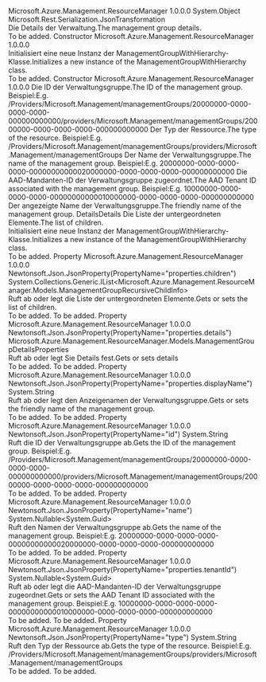 <Type Name="ManagementGroupWithHierarchy" FullName="Microsoft.Azure.Management.ResourceManager.Models.ManagementGroupWithHierarchy">
  <TypeSignature Language="C#" Value="public class ManagementGroupWithHierarchy" />
  <TypeSignature Language="ILAsm" Value=".class public auto ansi beforefieldinit ManagementGroupWithHierarchy extends System.Object" />
  <TypeSignature Language="DocId" Value="T:Microsoft.Azure.Management.ResourceManager.Models.ManagementGroupWithHierarchy" />
  <TypeSignature Language="VB.NET" Value="Public Class ManagementGroupWithHierarchy" />
  <TypeSignature Language="F#" Value="type ManagementGroupWithHierarchy = class" />
  <AssemblyInfo>
    <AssemblyName>Microsoft.Azure.Management.ResourceManager</AssemblyName>
    <AssemblyVersion>1.0.0.0</AssemblyVersion>
  </AssemblyInfo>
  <Base>
    <BaseTypeName>System.Object</BaseTypeName>
  </Base>
  <Interfaces />
  <Attributes>
    <Attribute>
      <AttributeName>Microsoft.Rest.Serialization.JsonTransformation</AttributeName>
    </Attribute>
  </Attributes>
  <Docs>
    <summary>
            <span data-ttu-id="f7c0d-101">Die Details der Verwaltung.</span><span class="sxs-lookup"><span data-stu-id="f7c0d-101">The management group details.</span></span>
            </summary>
    <remarks>To be added.</remarks>
  </Docs>
  <Members>
    <Member MemberName=".ctor">
      <MemberSignature Language="C#" Value="public ManagementGroupWithHierarchy ();" />
      <MemberSignature Language="ILAsm" Value=".method public hidebysig specialname rtspecialname instance void .ctor() cil managed" />
      <MemberSignature Language="DocId" Value="M:Microsoft.Azure.Management.ResourceManager.Models.ManagementGroupWithHierarchy.#ctor" />
      <MemberSignature Language="VB.NET" Value="Public Sub New ()" />
      <MemberType>Constructor</MemberType>
      <AssemblyInfo>
        <AssemblyName>Microsoft.Azure.Management.ResourceManager</AssemblyName>
        <AssemblyVersion>1.0.0.0</AssemblyVersion>
      </AssemblyInfo>
      <Parameters />
      <Docs>
        <summary>
            <span data-ttu-id="f7c0d-102">Initialisiert eine neue Instanz der ManagementGroupWithHierarchy-Klasse.</span><span class="sxs-lookup"><span data-stu-id="f7c0d-102">Initializes a new instance of the ManagementGroupWithHierarchy class.</span></span>
            </summary>
        <remarks>To be added.</remarks>
      </Docs>
    </Member>
    <Member MemberName=".ctor">
      <MemberSignature Language="C#" Value="public ManagementGroupWithHierarchy (string id = null, string type = null, Nullable&lt;Guid&gt; name = null, Nullable&lt;Guid&gt; tenantId = null, string displayName = null, Microsoft.Azure.Management.ResourceManager.Models.ManagementGroupDetailsProperties details = null, System.Collections.Generic.IList&lt;Microsoft.Azure.Management.ResourceManager.Models.ManagementGroupRecursiveChildInfo&gt; children = null);" />
      <MemberSignature Language="ILAsm" Value=".method public hidebysig specialname rtspecialname instance void .ctor(string id, string type, valuetype System.Nullable`1&lt;valuetype System.Guid&gt; name, valuetype System.Nullable`1&lt;valuetype System.Guid&gt; tenantId, string displayName, class Microsoft.Azure.Management.ResourceManager.Models.ManagementGroupDetailsProperties details, class System.Collections.Generic.IList`1&lt;class Microsoft.Azure.Management.ResourceManager.Models.ManagementGroupRecursiveChildInfo&gt; children) cil managed" />
      <MemberSignature Language="DocId" Value="M:Microsoft.Azure.Management.ResourceManager.Models.ManagementGroupWithHierarchy.#ctor(System.String,System.String,System.Nullable{System.Guid},System.Nullable{System.Guid},System.String,Microsoft.Azure.Management.ResourceManager.Models.ManagementGroupDetailsProperties,System.Collections.Generic.IList{Microsoft.Azure.Management.ResourceManager.Models.ManagementGroupRecursiveChildInfo})" />
      <MemberSignature Language="VB.NET" Value="Public Sub New (Optional id As String = null, Optional type As String = null, Optional name As Nullable(Of Guid) = null, Optional tenantId As Nullable(Of Guid) = null, Optional displayName As String = null, Optional details As ManagementGroupDetailsProperties = null, Optional children As IList(Of ManagementGroupRecursiveChildInfo) = null)" />
      <MemberSignature Language="F#" Value="new Microsoft.Azure.Management.ResourceManager.Models.ManagementGroupWithHierarchy : string * string * Nullable&lt;Guid&gt; * Nullable&lt;Guid&gt; * string * Microsoft.Azure.Management.ResourceManager.Models.ManagementGroupDetailsProperties * System.Collections.Generic.IList&lt;Microsoft.Azure.Management.ResourceManager.Models.ManagementGroupRecursiveChildInfo&gt; -&gt; Microsoft.Azure.Management.ResourceManager.Models.ManagementGroupWithHierarchy" Usage="new Microsoft.Azure.Management.ResourceManager.Models.ManagementGroupWithHierarchy (id, type, name, tenantId, displayName, details, children)" />
      <MemberType>Constructor</MemberType>
      <AssemblyInfo>
        <AssemblyName>Microsoft.Azure.Management.ResourceManager</AssemblyName>
        <AssemblyVersion>1.0.0.0</AssemblyVersion>
      </AssemblyInfo>
      <Parameters>
        <Parameter Name="id" Type="System.String" />
        <Parameter Name="type" Type="System.String" />
        <Parameter Name="name" Type="System.Nullable&lt;System.Guid&gt;" />
        <Parameter Name="tenantId" Type="System.Nullable&lt;System.Guid&gt;" />
        <Parameter Name="displayName" Type="System.String" />
        <Parameter Name="details" Type="Microsoft.Azure.Management.ResourceManager.Models.ManagementGroupDetailsProperties" />
        <Parameter Name="children" Type="System.Collections.Generic.IList&lt;Microsoft.Azure.Management.ResourceManager.Models.ManagementGroupRecursiveChildInfo&gt;" />
      </Parameters>
      <Docs>
        <param name="id"><span data-ttu-id="f7c0d-103">Die ID der Verwaltungsgruppe.</span><span class="sxs-lookup"><span data-stu-id="f7c0d-103">The ID of the management group.</span></span> <span data-ttu-id="f7c0d-104">Beispiel:</span><span class="sxs-lookup"><span data-stu-id="f7c0d-104">E.g.</span></span>
            <span data-ttu-id="f7c0d-105">/Providers/Microsoft.Management/managementGroups/20000000-0000-0000-0000-000000000000</span><span class="sxs-lookup"><span data-stu-id="f7c0d-105">/providers/Microsoft.Management/managementGroups/20000000-0000-0000-0000-000000000000</span></span></param>
        <param name="type"><span data-ttu-id="f7c0d-106">Der Typ der Ressource.</span><span class="sxs-lookup"><span data-stu-id="f7c0d-106">The type of the resource.</span></span> <span data-ttu-id="f7c0d-107">Beispiel:</span><span class="sxs-lookup"><span data-stu-id="f7c0d-107">E.g.</span></span>
            <span data-ttu-id="f7c0d-108">/Providers/Microsoft.Management/managementGroups</span><span class="sxs-lookup"><span data-stu-id="f7c0d-108">/providers/Microsoft.Management/managementGroups</span></span></param>
        <param name="name"><span data-ttu-id="f7c0d-109">Der Name der Verwaltungsgruppe.</span><span class="sxs-lookup"><span data-stu-id="f7c0d-109">The name of the management group.</span></span> <span data-ttu-id="f7c0d-110">Beispiel:</span><span class="sxs-lookup"><span data-stu-id="f7c0d-110">E.g.</span></span>
            <span data-ttu-id="f7c0d-111">20000000-0000-0000-0000-000000000000</span><span class="sxs-lookup"><span data-stu-id="f7c0d-111">20000000-0000-0000-0000-000000000000</span></span></param>
        <param name="tenantId"><span data-ttu-id="f7c0d-112">Die AAD-Mandanten-ID der Verwaltungsgruppe zugeordnet.</span><span class="sxs-lookup"><span data-stu-id="f7c0d-112">The AAD Tenant ID associated with the management group.</span></span> <span data-ttu-id="f7c0d-113">Beispiel:</span><span class="sxs-lookup"><span data-stu-id="f7c0d-113">E.g.</span></span> <span data-ttu-id="f7c0d-114">10000000-0000-0000-0000-000000000000</span><span class="sxs-lookup"><span data-stu-id="f7c0d-114">10000000-0000-0000-0000-000000000000</span></span></param>
        <param name="displayName"><span data-ttu-id="f7c0d-115">Der angezeigte Name der Verwaltungsgruppe.</span><span class="sxs-lookup"><span data-stu-id="f7c0d-115">The friendly name of the management group.</span></span></param>
        <param name="details"><span data-ttu-id="f7c0d-116">Details</span><span class="sxs-lookup"><span data-stu-id="f7c0d-116">Details</span></span></param>
        <param name="children"><span data-ttu-id="f7c0d-117">Die Liste der untergeordneten Elemente.</span><span class="sxs-lookup"><span data-stu-id="f7c0d-117">The list of children.</span></span></param>
        <summary>
            <span data-ttu-id="f7c0d-118">Initialisiert eine neue Instanz der ManagementGroupWithHierarchy-Klasse.</span><span class="sxs-lookup"><span data-stu-id="f7c0d-118">Initializes a new instance of the ManagementGroupWithHierarchy class.</span></span>
            </summary>
        <remarks>To be added.</remarks>
      </Docs>
    </Member>
    <Member MemberName="Children">
      <MemberSignature Language="C#" Value="public System.Collections.Generic.IList&lt;Microsoft.Azure.Management.ResourceManager.Models.ManagementGroupRecursiveChildInfo&gt; Children { get; set; }" />
      <MemberSignature Language="ILAsm" Value=".property instance class System.Collections.Generic.IList`1&lt;class Microsoft.Azure.Management.ResourceManager.Models.ManagementGroupRecursiveChildInfo&gt; Children" />
      <MemberSignature Language="DocId" Value="P:Microsoft.Azure.Management.ResourceManager.Models.ManagementGroupWithHierarchy.Children" />
      <MemberSignature Language="VB.NET" Value="Public Property Children As IList(Of ManagementGroupRecursiveChildInfo)" />
      <MemberSignature Language="F#" Value="member this.Children : System.Collections.Generic.IList&lt;Microsoft.Azure.Management.ResourceManager.Models.ManagementGroupRecursiveChildInfo&gt; with get, set" Usage="Microsoft.Azure.Management.ResourceManager.Models.ManagementGroupWithHierarchy.Children" />
      <MemberType>Property</MemberType>
      <AssemblyInfo>
        <AssemblyName>Microsoft.Azure.Management.ResourceManager</AssemblyName>
        <AssemblyVersion>1.0.0.0</AssemblyVersion>
      </AssemblyInfo>
      <Attributes>
        <Attribute>
          <AttributeName>Newtonsoft.Json.JsonProperty(PropertyName="properties.children")</AttributeName>
        </Attribute>
      </Attributes>
      <ReturnValue>
        <ReturnType>System.Collections.Generic.IList&lt;Microsoft.Azure.Management.ResourceManager.Models.ManagementGroupRecursiveChildInfo&gt;</ReturnType>
      </ReturnValue>
      <Docs>
        <summary>
            <span data-ttu-id="f7c0d-119">Ruft ab oder legt die Liste der untergeordneten Elemente.</span><span class="sxs-lookup"><span data-stu-id="f7c0d-119">Gets or sets the list of children.</span></span>
            </summary>
        <value>To be added.</value>
        <remarks>To be added.</remarks>
      </Docs>
    </Member>
    <Member MemberName="Details">
      <MemberSignature Language="C#" Value="public Microsoft.Azure.Management.ResourceManager.Models.ManagementGroupDetailsProperties Details { get; set; }" />
      <MemberSignature Language="ILAsm" Value=".property instance class Microsoft.Azure.Management.ResourceManager.Models.ManagementGroupDetailsProperties Details" />
      <MemberSignature Language="DocId" Value="P:Microsoft.Azure.Management.ResourceManager.Models.ManagementGroupWithHierarchy.Details" />
      <MemberSignature Language="VB.NET" Value="Public Property Details As ManagementGroupDetailsProperties" />
      <MemberSignature Language="F#" Value="member this.Details : Microsoft.Azure.Management.ResourceManager.Models.ManagementGroupDetailsProperties with get, set" Usage="Microsoft.Azure.Management.ResourceManager.Models.ManagementGroupWithHierarchy.Details" />
      <MemberType>Property</MemberType>
      <AssemblyInfo>
        <AssemblyName>Microsoft.Azure.Management.ResourceManager</AssemblyName>
        <AssemblyVersion>1.0.0.0</AssemblyVersion>
      </AssemblyInfo>
      <Attributes>
        <Attribute>
          <AttributeName>Newtonsoft.Json.JsonProperty(PropertyName="properties.details")</AttributeName>
        </Attribute>
      </Attributes>
      <ReturnValue>
        <ReturnType>Microsoft.Azure.Management.ResourceManager.Models.ManagementGroupDetailsProperties</ReturnType>
      </ReturnValue>
      <Docs>
        <summary>
            <span data-ttu-id="f7c0d-120">Ruft ab oder legt Sie Details fest.</span><span class="sxs-lookup"><span data-stu-id="f7c0d-120">Gets or sets details</span></span>
            </summary>
        <value>To be added.</value>
        <remarks>To be added.</remarks>
      </Docs>
    </Member>
    <Member MemberName="DisplayName">
      <MemberSignature Language="C#" Value="public string DisplayName { get; set; }" />
      <MemberSignature Language="ILAsm" Value=".property instance string DisplayName" />
      <MemberSignature Language="DocId" Value="P:Microsoft.Azure.Management.ResourceManager.Models.ManagementGroupWithHierarchy.DisplayName" />
      <MemberSignature Language="VB.NET" Value="Public Property DisplayName As String" />
      <MemberSignature Language="F#" Value="member this.DisplayName : string with get, set" Usage="Microsoft.Azure.Management.ResourceManager.Models.ManagementGroupWithHierarchy.DisplayName" />
      <MemberType>Property</MemberType>
      <AssemblyInfo>
        <AssemblyName>Microsoft.Azure.Management.ResourceManager</AssemblyName>
        <AssemblyVersion>1.0.0.0</AssemblyVersion>
      </AssemblyInfo>
      <Attributes>
        <Attribute>
          <AttributeName>Newtonsoft.Json.JsonProperty(PropertyName="properties.displayName")</AttributeName>
        </Attribute>
      </Attributes>
      <ReturnValue>
        <ReturnType>System.String</ReturnType>
      </ReturnValue>
      <Docs>
        <summary>
            <span data-ttu-id="f7c0d-121">Ruft ab oder legt den Anzeigenamen der Verwaltungsgruppe.</span><span class="sxs-lookup"><span data-stu-id="f7c0d-121">Gets or sets the friendly name of the management group.</span></span>
            </summary>
        <value>To be added.</value>
        <remarks>To be added.</remarks>
      </Docs>
    </Member>
    <Member MemberName="Id">
      <MemberSignature Language="C#" Value="public string Id { get; }" />
      <MemberSignature Language="ILAsm" Value=".property instance string Id" />
      <MemberSignature Language="DocId" Value="P:Microsoft.Azure.Management.ResourceManager.Models.ManagementGroupWithHierarchy.Id" />
      <MemberSignature Language="VB.NET" Value="Public ReadOnly Property Id As String" />
      <MemberSignature Language="F#" Value="member this.Id : string" Usage="Microsoft.Azure.Management.ResourceManager.Models.ManagementGroupWithHierarchy.Id" />
      <MemberType>Property</MemberType>
      <AssemblyInfo>
        <AssemblyName>Microsoft.Azure.Management.ResourceManager</AssemblyName>
        <AssemblyVersion>1.0.0.0</AssemblyVersion>
      </AssemblyInfo>
      <Attributes>
        <Attribute>
          <AttributeName>Newtonsoft.Json.JsonProperty(PropertyName="id")</AttributeName>
        </Attribute>
      </Attributes>
      <ReturnValue>
        <ReturnType>System.String</ReturnType>
      </ReturnValue>
      <Docs>
        <summary>
            <span data-ttu-id="f7c0d-122">Ruft die ID der Verwaltungsgruppe ab.</span><span class="sxs-lookup"><span data-stu-id="f7c0d-122">Gets the ID of the management group.</span></span> <span data-ttu-id="f7c0d-123">Beispiel:</span><span class="sxs-lookup"><span data-stu-id="f7c0d-123">E.g.</span></span>
            <span data-ttu-id="f7c0d-124">/Providers/Microsoft.Management/managementGroups/20000000-0000-0000-0000-000000000000</span><span class="sxs-lookup"><span data-stu-id="f7c0d-124">/providers/Microsoft.Management/managementGroups/20000000-0000-0000-0000-000000000000</span></span>
            </summary>
        <value>To be added.</value>
        <remarks>To be added.</remarks>
      </Docs>
    </Member>
    <Member MemberName="Name">
      <MemberSignature Language="C#" Value="public Nullable&lt;Guid&gt; Name { get; }" />
      <MemberSignature Language="ILAsm" Value=".property instance valuetype System.Nullable`1&lt;valuetype System.Guid&gt; Name" />
      <MemberSignature Language="DocId" Value="P:Microsoft.Azure.Management.ResourceManager.Models.ManagementGroupWithHierarchy.Name" />
      <MemberSignature Language="VB.NET" Value="Public ReadOnly Property Name As Nullable(Of Guid)" />
      <MemberSignature Language="F#" Value="member this.Name : Nullable&lt;Guid&gt;" Usage="Microsoft.Azure.Management.ResourceManager.Models.ManagementGroupWithHierarchy.Name" />
      <MemberType>Property</MemberType>
      <AssemblyInfo>
        <AssemblyName>Microsoft.Azure.Management.ResourceManager</AssemblyName>
        <AssemblyVersion>1.0.0.0</AssemblyVersion>
      </AssemblyInfo>
      <Attributes>
        <Attribute>
          <AttributeName>Newtonsoft.Json.JsonProperty(PropertyName="name")</AttributeName>
        </Attribute>
      </Attributes>
      <ReturnValue>
        <ReturnType>System.Nullable&lt;System.Guid&gt;</ReturnType>
      </ReturnValue>
      <Docs>
        <summary>
            <span data-ttu-id="f7c0d-125">Ruft den Namen der Verwaltungsgruppe ab.</span><span class="sxs-lookup"><span data-stu-id="f7c0d-125">Gets the name of the management group.</span></span> <span data-ttu-id="f7c0d-126">Beispiel:</span><span class="sxs-lookup"><span data-stu-id="f7c0d-126">E.g.</span></span>
            <span data-ttu-id="f7c0d-127">20000000-0000-0000-0000-000000000000</span><span class="sxs-lookup"><span data-stu-id="f7c0d-127">20000000-0000-0000-0000-000000000000</span></span>
            </summary>
        <value>To be added.</value>
        <remarks>To be added.</remarks>
      </Docs>
    </Member>
    <Member MemberName="TenantId">
      <MemberSignature Language="C#" Value="public Nullable&lt;Guid&gt; TenantId { get; set; }" />
      <MemberSignature Language="ILAsm" Value=".property instance valuetype System.Nullable`1&lt;valuetype System.Guid&gt; TenantId" />
      <MemberSignature Language="DocId" Value="P:Microsoft.Azure.Management.ResourceManager.Models.ManagementGroupWithHierarchy.TenantId" />
      <MemberSignature Language="VB.NET" Value="Public Property TenantId As Nullable(Of Guid)" />
      <MemberSignature Language="F#" Value="member this.TenantId : Nullable&lt;Guid&gt; with get, set" Usage="Microsoft.Azure.Management.ResourceManager.Models.ManagementGroupWithHierarchy.TenantId" />
      <MemberType>Property</MemberType>
      <AssemblyInfo>
        <AssemblyName>Microsoft.Azure.Management.ResourceManager</AssemblyName>
        <AssemblyVersion>1.0.0.0</AssemblyVersion>
      </AssemblyInfo>
      <Attributes>
        <Attribute>
          <AttributeName>Newtonsoft.Json.JsonProperty(PropertyName="properties.tenantId")</AttributeName>
        </Attribute>
      </Attributes>
      <ReturnValue>
        <ReturnType>System.Nullable&lt;System.Guid&gt;</ReturnType>
      </ReturnValue>
      <Docs>
        <summary>
            <span data-ttu-id="f7c0d-128">Ruft ab oder legt die AAD-Mandanten-ID der Verwaltungsgruppe zugeordnet.</span><span class="sxs-lookup"><span data-stu-id="f7c0d-128">Gets or sets the AAD Tenant ID associated with the management group.</span></span> <span data-ttu-id="f7c0d-129">Beispiel:</span><span class="sxs-lookup"><span data-stu-id="f7c0d-129">E.g.</span></span> <span data-ttu-id="f7c0d-130">10000000-0000-0000-0000-000000000000</span><span class="sxs-lookup"><span data-stu-id="f7c0d-130">10000000-0000-0000-0000-000000000000</span></span>
            </summary>
        <value>To be added.</value>
        <remarks>To be added.</remarks>
      </Docs>
    </Member>
    <Member MemberName="Type">
      <MemberSignature Language="C#" Value="public string Type { get; }" />
      <MemberSignature Language="ILAsm" Value=".property instance string Type" />
      <MemberSignature Language="DocId" Value="P:Microsoft.Azure.Management.ResourceManager.Models.ManagementGroupWithHierarchy.Type" />
      <MemberSignature Language="VB.NET" Value="Public ReadOnly Property Type As String" />
      <MemberSignature Language="F#" Value="member this.Type : string" Usage="Microsoft.Azure.Management.ResourceManager.Models.ManagementGroupWithHierarchy.Type" />
      <MemberType>Property</MemberType>
      <AssemblyInfo>
        <AssemblyName>Microsoft.Azure.Management.ResourceManager</AssemblyName>
        <AssemblyVersion>1.0.0.0</AssemblyVersion>
      </AssemblyInfo>
      <Attributes>
        <Attribute>
          <AttributeName>Newtonsoft.Json.JsonProperty(PropertyName="type")</AttributeName>
        </Attribute>
      </Attributes>
      <ReturnValue>
        <ReturnType>System.String</ReturnType>
      </ReturnValue>
      <Docs>
        <summary>
            <span data-ttu-id="f7c0d-131">Ruft den Typ der Ressource ab.</span><span class="sxs-lookup"><span data-stu-id="f7c0d-131">Gets the type of the resource.</span></span> <span data-ttu-id="f7c0d-132">Beispiel:</span><span class="sxs-lookup"><span data-stu-id="f7c0d-132">E.g.</span></span>
            <span data-ttu-id="f7c0d-133">/Providers/Microsoft.Management/managementGroups</span><span class="sxs-lookup"><span data-stu-id="f7c0d-133">/providers/Microsoft.Management/managementGroups</span></span>
            </summary>
        <value>To be added.</value>
        <remarks>To be added.</remarks>
      </Docs>
    </Member>
  </Members>
</Type>